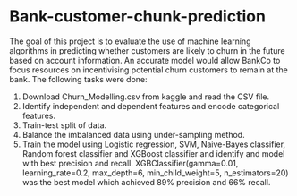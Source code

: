 # Bank-customer-chunk-prediction
The goal of this project is to evaluate the use of machine learning algorithms in predicting whether customers are likely to churn in the future based on account information.
An accurate model would allow BankCo to focus resources on incentivising potential churn customers to remain at the bank.
The following tasks were done:
1. Download Churn_Modelling.csv from kaggle and read the CSV file.
2. Identify independent and dependent features and encode categorical features.
3. Train-test split of data.
4. Balance the imbalanced data using under-sampling method.
5. Train the model using Logistic regression, SVM, Naive-Bayes classifier, Random forest classifier and XGBoost classifier and identify and model with best precision and recall.
XGBClassifier(gamma=0.01, learning_rate=0.2, max_depth=6, min_child_weight=5, n_estimators=20) was the best model which achieved 89% precision and 66% recall.

